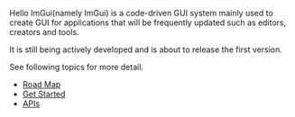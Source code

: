 Hello ImGui(namely ImGui) is a code-driven GUI system mainly used to 
create GUI for applications that will be frequently updated such as 
editors, creators and tools.

It is still being actively developed and is about to release the first version.

See following topics for more detail.

- [Road Map](~/articles/RoadMap.md)
- [Get Started](~/articles/GetStarted.md)
- [APIs](~/api/index.md)
